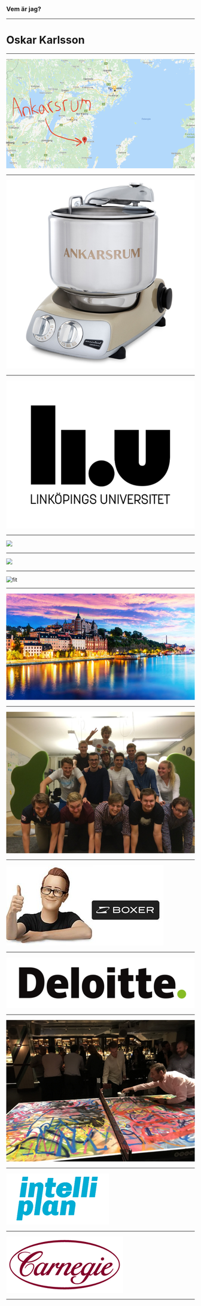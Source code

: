 ### Vem är jag?

---

# Oskar Karlsson

---

![](./img/ankarsrum.png)

---

![fit](./img/ankarsrum.jpg)

---

![](./img/liu.png)

---

![](./img/linköping.png)

---

![](./img/linköping-systemet.png)

---

![fit](./img/nudlar-kyckling.jpg)

---

![](./img/stockholm.jpg)

---

![](./img/talang.jpg)

---

![](./img/boxer.jpg)

---

![fit](./img/deloitte.png)

---

![](./img/talang2.jpg)

---

![](./img/intelliplan.png)

---

![](./img/carnegie.png)

---
